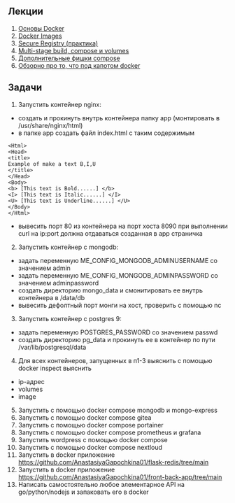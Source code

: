 ## Лекции
1) [Основы Docker](https://youtu.be/2LKrD8VRyg4)
2) [Docker Images](https://youtu.be/nKnmoJauQKw)
3) [Secure Registry (практика)](https://youtu.be/H486uBDG1pc)
4) [Multi-stage build, compose и volumes](https://youtu.be/W7ku22XUFUc)
5) [Дополнительные фишки compose](https://youtu.be/ef-Kmw4FShU)
6) [Обзорно про то, что под капотом docker](https://youtu.be/dsjEUP6OV_w)
## Задачи
1) Запустить контейнер nginx:
- создать и прокинуть внутрь контейнера папку app (монтировать в /usr/share/nginx/html)
- в папке app создать файл index.html с таким содержимым
```
<Html>
<Head>
<title>
Example of make a text B,I,U
</title>
</Head>
<Body>
<b> [This text is Bold......] </b>
<I> [This text is Italic......] </I>
<U> [This text is Underline......] </U>
</Body>
</Html>
```
- вывесить порт 80 из контейнера на порт хоста 8090
при выполнении curl на ip:port должна отдаваться созданная в app страничка
2) Запустить контейнер с mongodb:
- задать переменную ME\_CONFIG\_MONGODB\_ADMINUSERNAME со значением admin
- задать переменную ME\_CONFIG\_MONGODB\_ADMINPASSWORD со значением adminpassword
- создать директорию mongo\_data и смонитировать ее внутрь контейнера в /data/db
- вывесить дефолтный порт монги на хост, проверить с помощью nc
3) Запустить контейнер с postgres 9:
- задать переменную POSTGRES\_PASSWORD со значением passwd
- создать директорию pg\_data и прокинуть ее в контейнер по пути /var/lib/postgresql/data
4) Для всех контейнеров, запущенных в п1-3 выяснить с помощью docker inspect выяснить
- ip-адрес
- volumes
- image
5) Запустить с помощью docker compose mongodb и mongo-express
6) Запустить с помощью docker compose gitea
7) Запустить с помощью docker compose portainer
8) Запустить с помощью docker compose prometheus и grafana
9) Запустить wordpress с помощью docker compose
10) Запустить с помощью docker compose nextloud
11) Запустить в docker приложение https://github.com/AnastasiyaGapochkina01/flask-redis/tree/main
12) Запустить в docker приложение https://github.com/AnastasiyaGapochkina01/front-back-app/tree/main
13) Написать самостоятельно любое элементарное API на go/python/nodejs и запаковать его в docker
